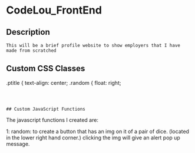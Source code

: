 # CodeLou_FrontEnd

## Description
```
This will be a brief profile website to show employers that I have made from scratched

```



## Custom CSS Classes
.ptitle {
    text-align: center;
    .random {
    float: right;
    
```



## Custom JavaScript Functions
```
The javascript functions I created are:

1: random:  to create a button that has an img on it of a pair of dice.  (located in the lower right hand corner.)  clicking the img will give an alert pop up message.
